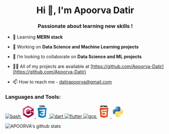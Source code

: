 <h1 align="center">Hi 👋, I'm Apoorva Datir</h1>
<h3 align="center">Passionate about learning new skills !</h3>

- 🔭 Learning **MERN stack** 

- 🌱 Working on **Data Science and Machine Learning projects**

- 👯 I’m looking to collaborate on **Data Science and ML projects**

- 👨‍💻 All of my projects are available at [https://github.com/Apoorva-Datir](https://github.com/Apoorva-Datir)

- 📫 How to reach me - [datirapoorva@gmail.com](datirapoorva@gmail.com) 


<h3 align="left">Languages and Tools:</h3>
<p align="left"> <a href="https://www.gnu.org/software/bash/" target="_blank"> <img src="https://www.vectorlogo.zone/logos/gnu_bash/gnu_bash-icon.svg" alt="bash" width="40" height="40"/> </a> <a href="https://www.w3schools.com/cpp/" target="_blank"> <img src="https://raw.githubusercontent.com/devicons/devicon/master/icons/cplusplus/cplusplus-original.svg" alt="cplusplus" width="40" height="40"/> </a> <a href="https://www.w3schools.com/css/" target="_blank"> <img src="https://raw.githubusercontent.com/devicons/devicon/master/icons/css3/css3-original-wordmark.svg" alt="css3" width="40" height="40"/> </a> <a href="https://dart.dev" target="_blank"> <img src="https://www.vectorlogo.zone/logos/dartlang/dartlang-icon.svg" alt="dart" width="40" height="40"/> </a> <a href="https://flutter.dev" target="_blank"> <img src="https://www.vectorlogo.zone/logos/flutterio/flutterio-icon.svg" alt="flutter" width="40" height="40"/> </a> <a href="https://cloud.google.com" target="_blank"> <img src="https://www.vectorlogo.zone/logos/google_cloud/google_cloud-icon.svg" alt="gcp" width="40" height="40"/> </a> <a href="https://www.w3.org/html/" target="_blank"> <img src="https://raw.githubusercontent.com/devicons/devicon/master/icons/html5/html5-original-wordmark.svg" alt="html5" width="40" height="40"/> </a> <a href="https://www.python.org" target="_blank"> <img src="https://raw.githubusercontent.com/devicons/devicon/master/icons/python/python-original.svg" alt="python" width="40" height="40"/> </a> </p>

![APOORVA's github stats](https://github-readme-stats.vercel.app/api?username=apoorva-datir&theme=radical&show_icons=true)
<!---
Apoorva-Datir/Apoorva-Datir is a ✨ special ✨ repository because its `README.md` (this file) appears on your GitHub profile.
You can click the Preview link to take a look at your changes.
--->
